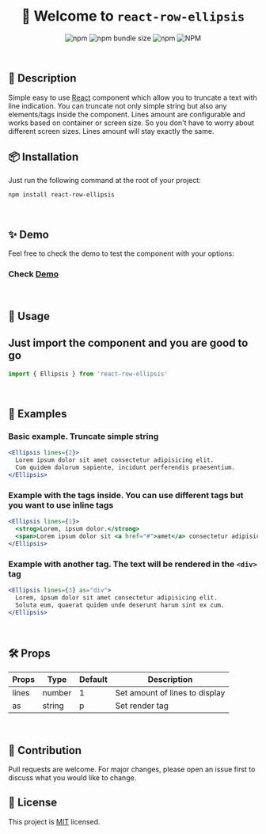 <h1 align="center">🖖 Welcome to <code>react-row-ellipsis</code></h1>

<p align="center">
  <img alt="npm" src="https://img.shields.io/npm/v/react-row-ellipsis?color=yellow" />
  <img alt="npm bundle size" src="https://img.shields.io/bundlephobia/minzip/react-row-ellipsis?label=size" />
  <img alt="npm" src="https://img.shields.io/npm/dt/react-row-ellipsis" />
  <img alt="NPM" src="https://img.shields.io/npm/l/react-row-ellipsis" />
</p>
<br />

## 📄 Description

Simple easy to use [React](https://reactjs.org) component which allow you to truncate a text with line indication. You can truncate not only simple string but also any elements/tags inside the component. Lines amount are configurable and works based on container or screen size. So you don't have to worry about different screen sizes. Lines amount will stay exactly the same. 
<br />

## 📦 Installation

Just run the following command at the root of your project:

```bash
npm install react-row-ellipsis
```
<br />

## ✨ Demo

Feel free to check the demo to test the component with your options:
### Check [Demo](https://ok3tbe.csb.app/)
<br />

## 🚀 Usage

## Just import the component and you are good to go
 
```jsx
import { Ellipsis } from 'react-row-ellipsis'
```
<br />

## 🌉 Examples

### Basic example. Truncate simple string


```jsx
<Ellipsis lines={2}>
  Lorem ipsum dolor sit amet consectetur adipisicing elit.
  Cum quidem dolorum sapiente, incidunt perferendis praesentium.
</Ellipsis>
```

### Example with the tags inside. You can use different tags but you want to use inline tags

```jsx
<Ellipsis lines={1}>
  <strog>Lorem, ipsum dolor.</strong>
  <span>Lorem ipsum dolor sit <a href="#">amet</a> consectetur adipisicing elit.</span>
</Ellipsis>
```
### Example with another tag. The text will be rendered in the `<div>` tag

```jsx
<Ellipsis lines={3} as="div">
  Lorem, ipsum dolor sit amet consectetur adipisicing elit.
  Soluta eum, quaerat quidem unde deserunt harum sint ex cum.
</Ellipsis>
```
<br />

## 🛠 Props

| Props | Type   | Default | Description                    |
|-------|--------|---------|--------------------------------|
| lines | number | 1       | Set amount of lines to display |
| as    | string | p       | Set render tag                 |
<br />

## 🤝 Contribution

Pull requests are welcome. For major changes, please open an issue first to discuss what you would like to change.
<br />

## 📝 License
This project is [MIT](https://choosealicense.com/licenses/mit/) licensed.


